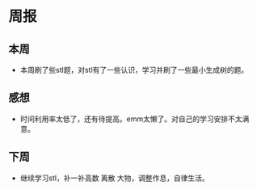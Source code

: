 # 周报
## 本周 
   - 本周刷了些stl题，对stl有了一些认识，学习并刷了一些最小生成树的题。
## 感想 
   - 时间利用率太低了，还有待提高。emm太懒了。对自己的学习安排不太满意。
## 下周
  - 继续学习stl，补一补高数 离散 大物，调整作息，自律生活。
